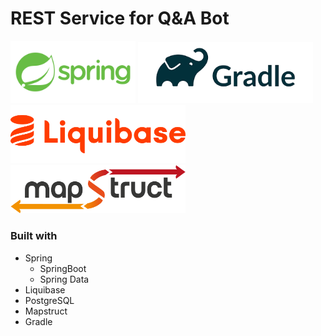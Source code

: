 # REST Service for Q&A Bot

<img src="springio.png" width="200" alt="Spring"> 
<img src="gradle.png" width="280" alt="Spring">
<img src="liquibase.png" width="280" alt="Liquibase">
<img src="mapstruct.png" width="280" alt="Mapstruct">

### Built with
 - Spring
   - SpringBoot
   - Spring Data
 - Liquibase
 - PostgreSQL
 - Mapstruct
 - Gradle

